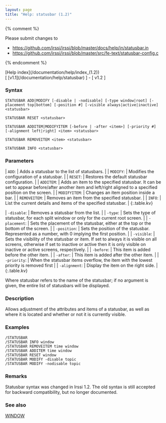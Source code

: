 ```yaml
---
layout: page
title: "Help: statusbar (1.2)"
---
```


{% comment %}

Please submit changes to
- https://github.com/irssi/irssi/blob/master/docs/help/in/statusbar.in
- https://github.com/irssi/irssi/blob/master/src/fe-text/statusbar-config.c


{% endcomment %}
<nav markdown="1">
[Help index](/documentation/help/index_(1.2))
</nav>

<nav markdown="1">
[ [v1.1](/documentation/help/statusbar) ] - [ v1.2 ]
</nav>

### Syntax ###

<div class="highlight irssisyntax"><pre style="\-\-cmdlen:12ch"><code><span class="synB">STATUSBAR</span> <span class="synB">ADD</span>|<span class="synB">MODIFY</span> <span class="syn10">[<span class="syn">-disable</span> | <span class="syn">-nodisable</span>]</span> <span class="syn10">[<span class="syn">-type</span> <span class="syn">window</span>|<span class="syn">root</span>]</span> <span class="syn10">[<span class="syn">-placement</span> <span class="syn">top</span>|<span class="syn">bottom</span>]</span> <span class="syn10">[<span class="syn">-position</span> <span class="syn">#</span>]</span> <span class="syn10">[<span class="syn">-visible</span> <span class="syn">always</span>|<span class="syn">active</span>|<span class="syn">inactive</span>]</span> <span class="synB05">&lt;statusbar></span></code></pre></div>


<div class="highlight irssisyntax"><pre style="\-\-cmdlen:15ch"><code><span class="synB">STATUSBAR</span> <span class="synB">RESET</span> <span class="synB05">&lt;statusbar></span></code></pre></div>


<div class="highlight irssisyntax"><pre style="\-\-cmdlen:16ch"><code><span class="synB">STATUSBAR</span> <span class="synB">ADDITEM</span>|<span class="synB">MODIFYITEM</span> <span class="syn10">[<span class="syn">-before</span> | <span class="syn">-after</span> <span class="syn09">&lt;item></span>]</span> <span class="syn10">[<span class="syn">-priority</span> <span class="syn">#</span>]</span> <span class="syn10">[<span class="syn">-alignment</span> <span class="syn">left</span>|<span class="syn">right</span>]</span> <span class="synB05">&lt;item></span> <span class="synB05">&lt;statusbar></span></code></pre></div>


<div class="highlight irssisyntax"><pre style="\-\-cmdlen:20ch"><code><span class="synB">STATUSBAR</span> <span class="synB">REMOVEITEM</span> <span class="synB05">&lt;item></span> <span class="synB05">&lt;statusbar></span></code></pre></div>


<div class="highlight irssisyntax"><pre style="\-\-cmdlen:14ch"><code><span class="synB">STATUSBAR</span> <span class="synB">INFO</span> <span class="synB05">&lt;statusbar></span></code></pre></div>



### Parameters ###


| `ADD`: |           Adds a statusbar to the list of statusbars. |
| `MODIFY`: |        Modifies the configuration of a statusbar. |
| `RESET`: |         Restores the default statusbar configuration. |
| `ADDITEM`: |       Adds an item to the specified statusbar. It can be set to appear before/after another item and left/right aligned to a specified position on the screen. |
| `MODIFYITEM`: |    Changes an item position inside a bar. |
| `REMOVEITEM`: |    Removes an item from the specified statusbar. |
| `INFO`: |          List the current details and items of the specified statusbar. |
{:.table.kv}


| `-disable`: |      Removes a statusbar from the list. |
| `-type`: |         Sets the type of statusbar, for each split window or only for the current root screen. |
| `-placement`: |    Sets the placement of the statusbar, either at the top or the bottom of the screen. |
| `-position`: |     Sets the position of the statusbar. Represented as a number, with 0 implying the first position. |
| `-visible`: |      Sets the visibility of the statusbar or item. If set to always it is visible on all screens, otherwise if set to inactive or active then it is only visible on inactive or active screens, respectively. |
| `-before`: |       This item is added before the other item. |
| `-after`: |        This item is added after the other item. |
| `-priority`: |     When the statusbar items overflow, the item with the lowest priority is removed first |
| `-alignment`: |    Display the item on the right side. |
{:.table.kv}

Where statusbar refers to the name of the statusbar; if no argument is
given, the entire list of statusbars will be displayed.

### Description ###

Allows adjustment of the attributes and items of a statusbar, as well
as where it is located and whether or not it is currently visible.

### Examples ###

    /STATUSBAR
    /STATUSBAR INFO window
    /STATUSBAR REMOVEITEM time window
    /STATUSBAR ADDITEM time window
    /STATUSBAR RESET window
    /STATUSBAR MODIFY -disable topic
    /STATUSBAR MODIFY -nodisable topic

### Remarks ###

Statusbar syntax was changed in Irssi 1.2. The old syntax is still
accepted for backward compatibility, but no longer documented.

### See also ###
[WINDOW](/documentation/help/window_(1.2))

